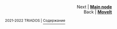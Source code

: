
<p align="right">Next | <b><a href="main_node.md">Main node</a></b>
<br/>
Back | <b><a href="moveit.md">MoveIt</a></b></p>

<p align="right">
<p align="center"><sup>2021-2022 TRIADOS | </sup><a href="../README.md#содержание"><sup>Содержание</sup></a></p>
